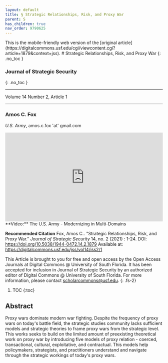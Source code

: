 ```yaml
---
layout: default
title: § Strategic Relationships, Risk, and Proxy War 
parent: S
has_children: true
nav_order: 9790625
---
```

<style>
.dont-break-out {
  /* These are technically the same, but use both */
  overflow-wrap: break-word;
  word-wrap: break-word;

     -ms-word-break: break-all;
  /* This is the dangerous one in WebKit, as it breaks things wherever */
  word-break: break-all;
  /* Instead use this non-standard one: */
  word-break: break-word;
}

.youtube-container {
    position: relative;
    width: 100%;
    height: 0;
    padding-bottom: 56.25%;
}
.youtube-video {
    position: absolute;
    top: 0;
    left: 0;
    width: 100%;
    height: 100%;
}

</style>

<div class="dont-break-out" markdown="1">
This is the mobile-friendly web version of the [original article](https://digitalcommons.usf.edu/cgi/viewcontent.cgi?article=1879&context=jss).
# Strategic Relationships, Risk, and Proxy War
{: .no_toc }

### Journal of Strategic Security 
{: .no_toc }

***

Volume 14 Number 2, Article 1 

***

### Amos C. Fox
*U.S. Army*, amos.c.fox 'at' gmail.com 

<div class="youtube-container">
<iframe width="100%" src="https://www.youtube.com/embed/keQULSKX8lk" title="YouTube video player" frameborder="0" allow="accelerometer; autoplay; clipboard-write; encrypted-media; gyroscope; picture-in-picture" allowfullscreen class="youtube-video"></iframe>
</div>
**Video:** The U.S. Army - Modernizing in Multi-Domains 

**Recommended Citation**
Fox, Amos C.. "Strategic Relationships, Risk, and Proxy War." *Journal of Strategic Security* 14, no. 2 (2021) : 1-24. DOI: https://doi.org/10.5038/1944-0472.14.2.1879 Available at: https://digitalcommons.usf.edu/jss/vol14/iss2/1

This Article is brought to you for free and open access by the Open Access Journals at Digital Commons @ University of South Florida. It has been accepted for inclusion in Journal of Strategic Security by an authorized editor of Digital Commons @ University of South Florida. For more information, please contact scholarcommons@usf.edu.
{: .fs-2}

1. TOC
{:toc}

## Abstract 
Proxy wars dominate modern war fighting. Despite the frequency of proxy wars on today's battle field, the strategic studies community lacks sufficient models and strategic theories to frame proxy wars from the strategic level. This works seeks to build on the limited amount of preexisting theoretical work on proxy war by introducing five models of proxy relation - coerced, transactional, cultural, exploitative, and contractual. This models help policymakers, strategists, and practitioners understand and navigate through the strategic workings of today's proxy wars.

</div>
